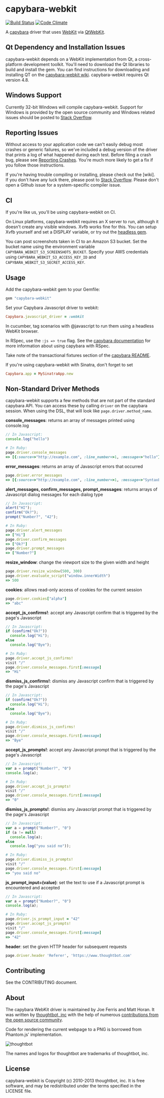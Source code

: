 capybara-webkit
===============

[![Build Status](https://secure.travis-ci.org/thoughtbot/capybara-webkit.png?branch=master)](https://travis-ci.org/thoughtbot/capybara-webkit)
[![Code Climate](https://codeclimate.com/github/thoughtbot/capybara-webkit.png)](https://codeclimate.com/github/thoughtbot/capybara-webkit)

A [capybara](https://github.com/jnicklas/capybara) driver that uses [WebKit](http://webkit.org) via [QtWebKit](http://trac.webkit.org/wiki/QtWebKit).

Qt Dependency and Installation Issues
-------------------------------------

capybara-webkit depends on a WebKit implementation from Qt, a cross-platform
development toolkit. You'll need to download the Qt libraries to build and
install the gem. You can find instructions for downloading and installing QT on
the
[capybara-webkit wiki](https://github.com/thoughtbot/capybara-webkit/wiki/Installing-Qt-and-compiling-capybara-webkit).
capybara-webkit requires Qt version 4.8.

Windows Support
---------------

Currently 32-bit Windows will compile capybara-webkit. Support for Windows is
provided by the open source community and Windows related issues should be
posted to [Stack Overflow].

[Stack Overflow]: http://stackoverflow.com/questions/tagged/capybara-webkit

Reporting Issues
----------------

Without access to your application code we can't easily debug most crashes or
generic failures, so we've included a debug version of the driver that prints a
log of what happened during each test. Before filing a crash bug, please see
[Reporting Crashes]. You're much more likely to get a fix if you follow those
instructions.

If you're having trouble compiling or installing, please check out the [wiki].
If you don't have any luck there, please post to [Stack Overflow]. Please don't
open a Github issue for a system-specific compiler issue.

[Reporting Crashes]: https://github.com/thoughtbot/capybara-webkit/wiki/Reporting-Crashes
[capybara-webkit wiki]: https://github.com/thoughtbot/capybara-webkit/wiki
[Stack Overflow]: http://stackoverflow.com/questions/tagged/capybara-webkit

CI
--

If you're like us, you'll be using capybara-webkit on CI.

On Linux platforms, capybara-webkit requires an X server to run, although it doesn't create any visible windows. Xvfb works fine for this. You can setup Xvfb yourself and set a DISPLAY variable, or try out the [headless gem](https://github.com/leonid-shevtsov/headless).

You can post screenshots taken in CI to an Amazon S3 bucket. Set the bucket name using the environment variable `CAPYBARA_WEBKIT_S3_SCREENSHOTS_BUCKET`. Specify your AWS credentials using `CAPYBARA_WEBKIT_S3_ACCESS_KEY_ID` and `CAPYBARA_WEBKIT_S3_SECRET_ACCESS_KEY`.

Usage
-----

Add the capybara-webkit gem to your Gemfile:

```ruby
gem "capybara-webkit"
```

Set your Capybara Javascript driver to webkit:

```ruby
Capybara.javascript_driver = :webkit
```

In cucumber, tag scenarios with @javascript to run them using a headless WebKit browser.

In RSpec, use the `:js => true` flag. See the [capybara documentation](http://rubydoc.info/gems/capybara#Using_Capybara_with_RSpec) for more information about using capybara with RSpec.

Take note of the transactional fixtures section of the [capybara README](https://github.com/jnicklas/capybara/blob/master/README.md).

If you're using capybara-webkit with Sinatra, don't forget to set

```ruby
Capybara.app = MySinatraApp.new
```

Non-Standard Driver Methods
---------------------------

capybara-webkit supports a few methods that are not part of the standard capybara API. You can access these by calling `driver` on the capybara session. When using the DSL, that will look like `page.driver.method_name`.

**console_messages**: returns an array of messages printed using console.log

```js
// In Javascript:
console.log("hello")
```

```ruby
# In Ruby:
page.driver.console_messages
=> [{:source=>"http://example.com", :line_number=>1, :message=>"hello"}]
```

**error_messages**: returns an array of Javascript errors that occurred

```ruby
page.driver.error_messages
=> [{:source=>"http://example.com", :line_number=>1, :message=>"SyntaxError: Parse error"}]
```

**alert_messages, confirm_messages, prompt_messages**: returns arrays of Javascript dialog messages for each dialog type

```js
// In Javascript:
alert("HI");
confirm("Ok?");
prompt("Number?", "42");
```

```ruby
# In Ruby:
page.driver.alert_messages
=> ["Hi"]
page.driver.confirm_messages
=> ["Ok?"]
page.driver.prompt_messages
=> ["Number?"]
```

**resize_window**: change the viewport size to the given width and height

```ruby
page.driver.resize_window(500, 300)
page.driver.evaluate_script("window.innerWidth")
=> 500
```

**cookies**: allows read-only access of cookies for the current session

```ruby
page.driver.cookies["alpha"]
=> "abc"
```

**accept_js_confirms!**: accept any Javascript confirm that is triggered by the page's Javascript

```js
// In Javascript:
if (confirm("Ok?"))
  console.log("Hi");
else
  console.log("Bye");
```

```ruby
# In Ruby:
page.driver.accept_js_confirms!
visit "/"
page.driver.console_messages.first[:message]
=> "Hi"
```

**dismiss_js_confirms!**: dismiss any Javascript confirm that is triggered by the page's Javascript

```js
// In Javascript:
if (confirm("Ok?"))
  console.log("Hi");
else
  console.log("Bye");
```

```ruby
# In Ruby:
page.driver.dismiss_js_confirms!
visit "/"
page.driver.console_messages.first[:message]
=> "Bye"
```

**accept_js_prompts!**: accept any Javascript prompt that is triggered by the page's Javascript

```js
// In Javascript:
var a = prompt("Number?", "0")
console.log(a);
```

```ruby
# In Ruby:
page.driver.accept_js_prompts!
visit "/"
page.driver.console_messages.first[:message]
=> "0"
```

**dismiss_js_prompts!**: dismiss any Javascript prompt that is triggered by the page's Javascript

```js
// In Javascript:
var a = prompt("Number?", "0")
if (a != null)
  console.log(a);
else
  console.log("you said no"));
```

```ruby
# In Ruby:
page.driver.dismiss_js_prompts!
visit "/"
page.driver.console_messages.first[:message]
=> "you said no"
```

**js_prompt_input=(value)**: set the text to use if a Javascript prompt is encountered and accepted

```js
// In Javascript:
var a = prompt("Number?", "0")
console.log(a);
```

```ruby
# In Ruby:
page.driver.js_prompt_input = "42"
page.driver.accept_js_prompts!
visit "/"
page.driver.console_messages.first[:message]
=> "42"
```

**header**: set the given HTTP header for subsequent requests

```ruby
page.driver.header 'Referer', 'https://www.thoughtbot.com'
```

Contributing
------------

See the CONTRIBUTING document.

About
-----

The capybara WebKit driver is maintained by Joe Ferris and Matt Horan. It was written by [thoughtbot, inc](http://thoughtbot.com/community) with the help of numerous [contributions from the open source community](https://github.com/thoughtbot/capybara-webkit/contributors).

Code for rendering the current webpage to a PNG is borrowed from Phantom.js' implementation.

![thoughtbot](http://thoughtbot.com/images/tm/logo.png)

The names and logos for thoughtbot are trademarks of thoughtbot, inc.

License
-------

capybara-webkit is Copyright (c) 2010-2013 thoughtbot, inc. It is free software, and may be redistributed under the terms specified in the LICENSE file.
